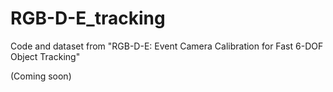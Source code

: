 # RGB-D-E_tracking
Code and dataset from "RGB-D-E: Event Camera Calibration for Fast 6-DOF Object Tracking"

(Coming soon)
